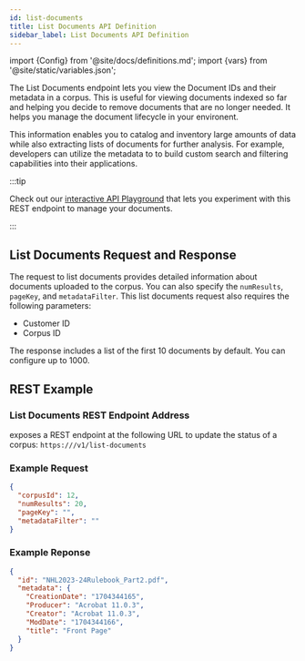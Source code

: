 ```yaml
---
id: list-documents
title: List Documents API Definition
sidebar_label: List Documents API Definition
---
```


import {Config} from '@site/docs/definitions.md';
import {vars} from '@site/static/variables.json';

The List Documents endpoint lets you view the Document IDs and their metadata 
in a corpus. This is useful for viewing documents indexed so far and helping 
you decide to remove documents that are no longer needed. It helps you manage 
the document lifecycle in your environent.

This information enables you to catalog and inventory large amounts of data 
while also extracting lists of documents for further analysis. For example, 
developers can utilize the metadata to to build custom search and filtering 
capabilities into their applications.

:::tip

Check out our [interactive API Playground](/docs/rest-api/list-documents) that lets you experiment with this 
REST endpoint to manage your documents.

:::

## List Documents Request and Response

The request to list documents provides detailed information about documents 
uploaded to the corpus. You can also specify the `numResults`, `pageKey`, and 
`metadataFilter`. This list documents request also requires the following 
parameters:

* Customer ID
* Corpus ID

The response includes a list of the first 10 documents by default. You can 
configure up to 1000.


## REST Example

### List Documents REST Endpoint Address

<Config v="names.product"/> exposes a REST endpoint at the following URL
to update the status of a corpus:
<code>https://<Config v="domains.rest.admin"/>/v1/list-documents</code>

### Example Request

```json
{
  "corpusId": 12,
  "numResults": 20,
  "pageKey": "",
  "metadataFilter": ""
}
```

### Example Reponse

```json
{
  "id": "NHL2023-24Rulebook_Part2.pdf",
  "metadata": {
    "CreationDate": "1704344165",
    "Producer": "Acrobat 11.0.3",
    "Creator": "Acrobat 11.0.3",
    "ModDate": "1704344166",
    "title": "Front Page"
  }
}
```